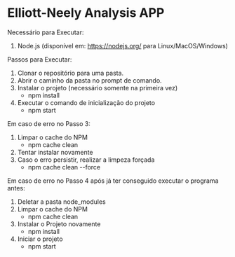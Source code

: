 # Elliott-Neely Analysis APP

Necessário para Executar:
1. Node.js (disponível em: https://nodejs.org/ para Linux/MacOS/Windows)

Passos para Executar:
1. Clonar o repositório para uma pasta.
2. Abrir o caminho da pasta no prompt de comando.
3. Instalar o projeto (necessário somente na primeira vez)
	- npm install
4. Executar o comando de inicialização do projeto
	- npm start

Em caso de erro no Passo 3:
1. Limpar o cache do NPM
	- npm cache clean
2. Tentar instalar novamente
3. Caso o erro persistir, realizar a limpeza forçada
	- npm cache clean --force

Em caso de erro no Passo 4 após já ter conseguido executar o programa antes:
1. Deletar a pasta node_modules
2. Limpar o cache do NPM
	- npm cache clean
3. Instalar o Projeto novamente
	- npm install
4. Iniciar o projeto
	- npm start
